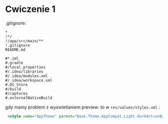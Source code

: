 # Cwiczenie 1

.gitignore:

    *
    !*/
    !/app/src/main/**
    !.gitignore
    README.md

    #*.iml
    #.gradle
    #/local.properties
    #/.idea/libraries
    #/.idea/modules.xml
    #/.idea/workspace.xml
    #.DS_Store
    #/build
    #/captures
    #.externalNativeBuild

gdy mamy problem z wyswietlaniem preview:
to w `res/values/styles.xml` :
   ```xml 
    <style name="AppTheme" parent="Base.Theme.AppCompat.Light.DarkActionBar">
   ```


